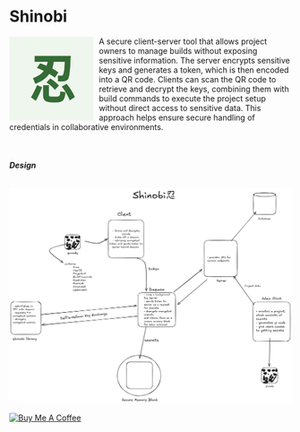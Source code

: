 # Shinobi

<p align="left">
  <img src="./忍.png" width="150" align="left" style="margin-right: 10px;" />
  A secure client-server tool that allows project owners to manage builds without exposing sensitive information. The server encrypts sensitive keys and generates a token, which is then encoded into a QR code. Clients can scan the QR code to retrieve and decrypt the keys, combining them with build commands to execute the project setup without direct access to sensitive data. This approach helps ensure secure handling of credentials in collaborative environments.
</p>

<br clear="left" />

##### Design

<p align="center">
  <img src="./shinobi_architecture.png" width="1000" style="margin-top: 10px;" />
</p>

<a href="https://www.buymeacoffee.com/dompehbright" target="_blank"><img src="https://cdn.buymeacoffee.com/buttons/v2/default-yellow.png" alt="Buy Me A Coffee" style="height: 60px !important;width: 217px !important;" ></a>

